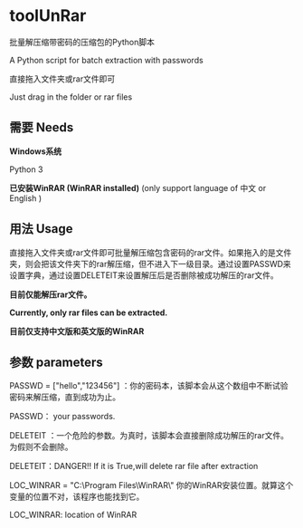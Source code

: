 # toolUnRar

批量解压缩带密码的压缩包的Python脚本

A Python script for batch extraction with passwords

直接拖入文件夹或rar文件即可

Just drag in the folder or rar files



## 需要 Needs

**Windows系统**

Python 3

**已安装WinRAR (WinRAR installed)**  (only support language of 中文 or English )



## 用法 Usage

直接拖入文件夹或rar文件即可批量解压缩包含密码的rar文件。如果拖入的是文件夹，则会把该文件夹下的rar解压缩，但不进入下一级目录。通过设置PASSWD来设置字典，通过设置DELETEIT来设置解压后是否删除被成功解压的rar文件。



**目前仅能解压rar文件。**

**Currently, only rar files can be extracted.**



**目前仅支持中文版和英文版的WinRAR**



## 参数 parameters

PASSWD = ["hello","123456"] ：你的密码本，该脚本会从这个数组中不断试验密码来解压缩，直到成功为止。

PASSWD： your passwords.



DELETEIT ：一个危险的参数。为真时，该脚本会直接删除成功解压的rar文件。为假则不会删除。

DELETEIT：DANGER!! If it is True,will delete rar file after extraction



LOC_WINRAR = "C:\\Program Files\\WinRAR\\" 你的WinRAR安装位置。就算这个变量的位置不对，该程序也能找到它。

LOC_WINRAR: location of WinRAR



